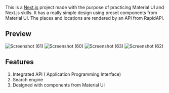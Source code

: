 This is a [Next.js](https://nextjs.org/) project made with the purpose of practicing Material UI and Next.js skills.
It has a really simple design using preset components from Material UI. The places and locations are rendered by an API from RapidAPI.
## Preview
![Screenshot (61)](https://user-images.githubusercontent.com/90113061/158894091-5d523628-3816-4be4-bd3e-84c2a6b675a8.png)
![Screenshot (60)](https://user-images.githubusercontent.com/90113061/158894109-f9d579a9-c177-4646-a369-2f1e189f891d.png)
![Screenshot (63)](https://user-images.githubusercontent.com/90113061/158894056-2b5e0c22-7fcb-4ec4-bce1-ff15bc4a988e.png)
![Screenshot (62)](https://user-images.githubusercontent.com/90113061/158894084-00c06744-1b8a-4fbb-8ad9-b327bd89cce5.png)




## Features 

1. Integrated API ( Application Programming Interface) 
2. Search engine
3. Designed with components from Material UI
